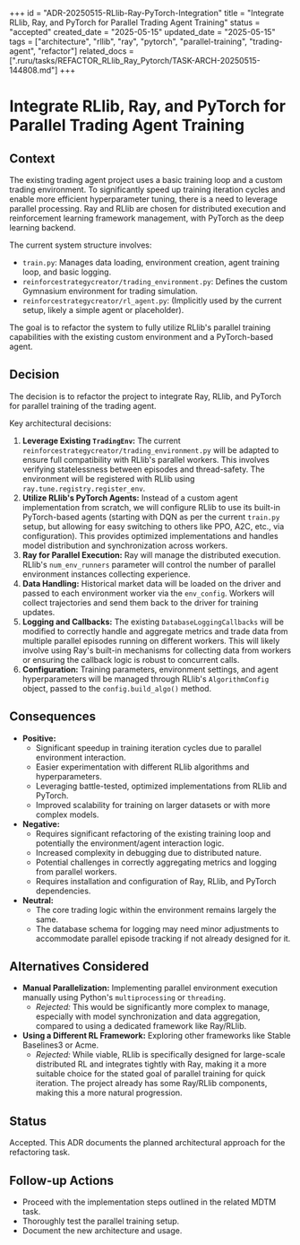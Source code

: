 +++
id = "ADR-20250515-RLlib-Ray-PyTorch-Integration"
title = "Integrate RLlib, Ray, and PyTorch for Parallel Trading Agent Training"
status = "accepted"
created_date = "2025-05-15"
updated_date = "2025-05-15"
tags = ["architecture", "rllib", "ray", "pytorch", "parallel-training", "trading-agent", "refactor"]
related_docs = [".ruru/tasks/REFACTOR_RLlib_Ray_Pytorch/TASK-ARCH-20250515-144808.md"]
+++

# Integrate RLlib, Ray, and PyTorch for Parallel Trading Agent Training

## Context

The existing trading agent project uses a basic training loop and a custom trading environment. To significantly speed up training iteration cycles and enable more efficient hyperparameter tuning, there is a need to leverage parallel processing. Ray and RLlib are chosen for distributed execution and reinforcement learning framework management, with PyTorch as the deep learning backend.

The current system structure involves:
- `train.py`: Manages data loading, environment creation, agent training loop, and basic logging.
- `reinforcestrategycreator/trading_environment.py`: Defines the custom Gymnasium environment for trading simulation.
- `reinforcestrategycreator/rl_agent.py`: (Implicitly used by the current setup, likely a simple agent or placeholder).

The goal is to refactor the system to fully utilize RLlib's parallel training capabilities with the existing custom environment and a PyTorch-based agent.

## Decision

The decision is to refactor the project to integrate Ray, RLlib, and PyTorch for parallel training of the trading agent.

Key architectural decisions:

1.  **Leverage Existing `TradingEnv`:** The current `reinforcestrategycreator/trading_environment.py` will be adapted to ensure full compatibility with RLlib's parallel workers. This involves verifying statelessness between episodes and thread-safety. The environment will be registered with RLlib using `ray.tune.registry.register_env`.
2.  **Utilize RLlib's PyTorch Agents:** Instead of a custom agent implementation from scratch, we will configure RLlib to use its built-in PyTorch-based agents (starting with DQN as per the current `train.py` setup, but allowing for easy switching to others like PPO, A2C, etc., via configuration). This provides optimized implementations and handles model distribution and synchronization across workers.
3.  **Ray for Parallel Execution:** Ray will manage the distributed execution. RLlib's `num_env_runners` parameter will control the number of parallel environment instances collecting experience.
4.  **Data Handling:** Historical market data will be loaded on the driver and passed to each environment worker via the `env_config`. Workers will collect trajectories and send them back to the driver for training updates.
5.  **Logging and Callbacks:** The existing `DatabaseLoggingCallbacks` will be modified to correctly handle and aggregate metrics and trade data from multiple parallel episodes running on different workers. This will likely involve using Ray's built-in mechanisms for collecting data from workers or ensuring the callback logic is robust to concurrent calls.
6.  **Configuration:** Training parameters, environment settings, and agent hyperparameters will be managed through RLlib's `AlgorithmConfig` object, passed to the `config.build_algo()` method.

## Consequences

*   **Positive:**
    *   Significant speedup in training iteration cycles due to parallel environment interaction.
    *   Easier experimentation with different RLlib algorithms and hyperparameters.
    *   Leveraging battle-tested, optimized implementations from RLlib and PyTorch.
    *   Improved scalability for training on larger datasets or with more complex models.
*   **Negative:**
    *   Requires significant refactoring of the existing training loop and potentially the environment/agent interaction logic.
    *   Increased complexity in debugging due to distributed nature.
    *   Potential challenges in correctly aggregating metrics and logging from parallel workers.
    *   Requires installation and configuration of Ray, RLlib, and PyTorch dependencies.
*   **Neutral:**
    *   The core trading logic within the environment remains largely the same.
    *   The database schema for logging may need minor adjustments to accommodate parallel episode tracking if not already designed for it.

## Alternatives Considered

*   **Manual Parallelization:** Implementing parallel environment execution manually using Python's `multiprocessing` or `threading`.
    *   *Rejected:* This would be significantly more complex to manage, especially with model synchronization and data aggregation, compared to using a dedicated framework like Ray/RLlib.
*   **Using a Different RL Framework:** Exploring other frameworks like Stable Baselines3 or Acme.
    *   *Rejected:* While viable, RLlib is specifically designed for large-scale distributed RL and integrates tightly with Ray, making it a more suitable choice for the stated goal of parallel training for quick iteration. The project already has some Ray/RLlib components, making this a more natural progression.

## Status

Accepted. This ADR documents the planned architectural approach for the refactoring task.

## Follow-up Actions

*   Proceed with the implementation steps outlined in the related MDTM task.
*   Thoroughly test the parallel training setup.
*   Document the new architecture and usage.